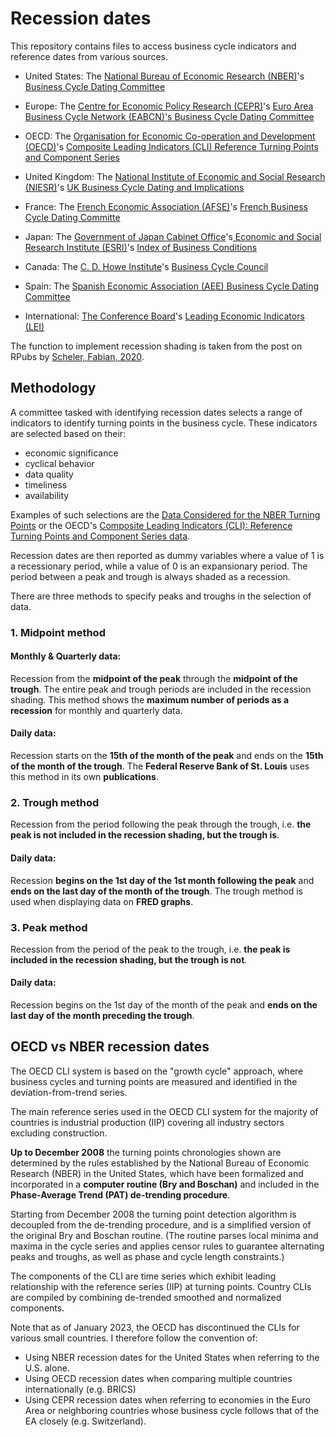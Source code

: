 # Recession dates

This repository contains files to access business cycle indicators and reference dates from various sources. 

- United States: The [National Bureau of Economic Research (NBER)](https://www.nber.org/)'s [Business Cycle Dating Committee](https://www.nber.org/research/data/us-business-cycle-expansions-and-contractions)

- Europe: The [Centre for Economic Policy Research (CEPR)](https://cepr.org/)'s [Euro Area Business Cycle Network (EABCN)'s Business Cycle Dating Committee](https://eabcn.org/)

- OECD: The [Organisation for Economic Co-operation and Development (OECD)](https://www.oecd.org/)'s [Composite Leading Indicators (CLI) Reference Turning Points and Component Series](https://www.oecd.org/sdd/leading-indicators/oecdcompositeleadingindicatorsreferenceturningpointsandcomponentseries.htm)

- United Kingdom: The [National Institute of Economic and Social Research (NIESR)](https://www.niesr.ac.uk/)'s [UK Business Cycle Dating and Implications](https://www.niesr.ac.uk/publications/uk-business-cycle-dating-and-implications?type=letters-written-submissions)

- France: The [French Economic Association (AFSE)](https://www.afse.fr/en/)'s [French Business Cycle Dating Committe](https://www.afse.fr/fr/cycles-eco/english-version-500228)

- Japan: The [Government of Japan Cabinet Office](https://www.cao.go.jp/index-e.html)'s[ Economic and Social Research Institute (ESRI)](https://www.esri.cao.go.jp/index-e.html)'s [Index of Business Conditions](https://www.esri.cao.go.jp/en/stat/di/di-e.html)

- Canada: The [C. D. Howe Institute](https://www.cdhowe.org/)'s [Business Cycle Council](https://www.cdhowe.org/council/business-cycle-council)

- Spain: The [Spanish Economic Association (AEE)](http://asesec.org/en/)[ Business Cycle Dating Committee](http://www.asesec.org/CFCweb/index.php/en/)

- International: [The Conference Board](https://www.conference-board.org/us/)'s [Leading Economic Indicators (LEI)](https://data-central.conference-board.org/)

The function to implement recession shading is taken from the post on RPubs by [Scheler, Fabian, 2020](https://rpubs.com/FSl/609471).


## Methodology

A committee tasked with identifying recession dates selects a range of indicators to identify turning points in the business cycle. These indicators are selected based on their: 
- economic significance
- cyclical behavior
- data quality
- timeliness
- availability

Examples of such selections are the [Data Considered for the NBER Turning Points](https://fredaccount.stlouisfed.org/public/dashboard/84408) or the OECD's [Composite Leading Indicators (CLI): Reference Turning Points and Component Series data](http://www.oecd.org/std/leading-indicators/oecdcompositeleadingindicatorsreferenceturningpointsandcomponentseries.htm).

Recession dates are then reported as dummy variables where a value of 1 is a recessionary period, while a value of 0 is an expansionary period. The period between a peak and trough is always shaded as a recession.

There are three methods to specify peaks and troughs in the selection of data.


### 1. Midpoint method
#### Monthly & Quarterly data: 
Recession from the **midpoint of the peak** through the **midpoint of the trough**. The entire peak and trough periods are included in the recession shading. This method shows the **maximum number of periods as a recession** for monthly and quarterly data.

#### Daily data: 
Recession starts on the **15th of the month of the peak** and ends on the **15th of the month of the trough**. The **Federal Reserve Bank of St. Louis** uses this method in its own **publications**.


### 2. Trough method
Recession from the period following the peak through the trough, i.e. **the peak is not included in the recession shading, but the trough is**.

#### Daily data:
Recession **begins on the 1st day of the 1st month following the peak** and **ends on the last day of the month of the trough**. The trough method is used when displaying data on **FRED graphs**.


### 3. Peak method
Recession from the period of the peak to the trough, i.e. **the peak is included in the recession shading, but the trough is not**.

#### Daily data: 
Recession begins on the 1st day of the month of the peak and **ends on the last day of the month preceding the trough**.


## OECD vs NBER recession dates

The OECD CLI system is based on the "growth cycle" approach, where business cycles and turning points are measured and identified in the deviation-from-trend series.

The main reference series used in the OECD CLI system for the majority of countries is industrial production (IIP) covering all industry sectors excluding construction.

**Up to December 2008** the turning points chronologies shown are determined by the rules established by the National Bureau of Economic Research (NBER) in the United States, which have been formalized and incorporated in a **computer routine (Bry and Boschan)** and included in the **Phase-Average Trend (PAT) de-trending procedure**.

Starting from December 2008 the turning point detection algorithm is decoupled from the de-trending procedure, and is a simplified version of the original Bry and Boschan routine. (The routine parses local minima and maxima in the cycle series and applies censor rules to guarantee alternating peaks and troughs, as well as phase and cycle length constraints.)

The components of the CLI are time series which exhibit leading relationship with the reference series (IIP) at turning points. Country CLIs are compiled by combining de-trended smoothed and normalized components.

Note that as of January 2023, the OECD has discontinued the CLIs for various small countries. I therefore follow the convention of: 

- Using NBER recession dates for the United States when referring to the U.S. alone.
- Using OECD recession dates when comparing multiple countries internationally (e.g. BRICS)
- Using CEPR recession dates when referring to economies in the Euro Area or neighboring countries whose business cycle follows that of the EA closely (e.g. Switzerland).
